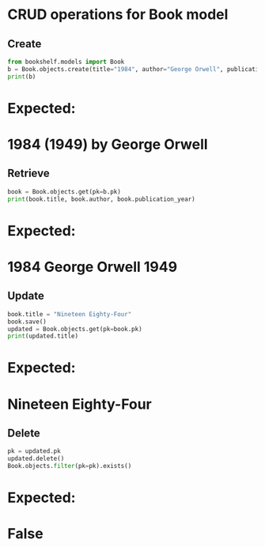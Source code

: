 # CRUD operations for Book model

## Create
```python
from bookshelf.models import Book
b = Book.objects.create(title="1984", author="George Orwell", publication_year=1949)
print(b)
```
# Expected:
# 1984 (1949) by George Orwell

## Retrieve
```python
book = Book.objects.get(pk=b.pk)
print(book.title, book.author, book.publication_year)
```
# Expected:
# 1984 George Orwell 1949

## Update
```python
book.title = "Nineteen Eighty-Four"
book.save()
updated = Book.objects.get(pk=book.pk)
print(updated.title)
```
# Expected:
# Nineteen Eighty-Four

## Delete
```python
pk = updated.pk
updated.delete()
Book.objects.filter(pk=pk).exists()
```
# Expected:
# False
